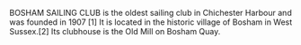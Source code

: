 BOSHAM SAILING CLUB is the oldest sailing club in Chichester Harbour and was founded in 1907 [1] It is located in the historic village of Bosham in West Sussex.[2] Its clubhouse is the Old Mill on Bosham Quay.
